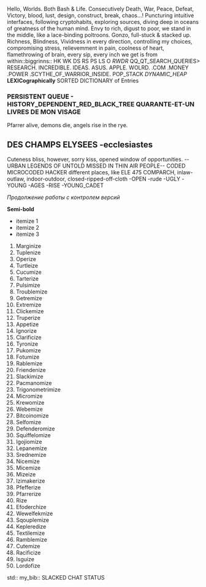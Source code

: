 Hello, Worlds. Both Bash & Life. 
Consecutively Death, War, Peace, Defeat, Victory, blood, lust, design, construct, break, chaos...! 
Puncturing intuitive interfaces, following cryptohabits, exploring sources, diving deep in oceans of greatness of the human mind.
Envy to rich, digust to poor, we stand in the middle, like a lace-binding poltroons.
Gonzo, full-stuck & stacked up.
Richness, Blindness, Vividness in every direction, controlling my choices, compromising stress, relievemment in pain, coolness of heart, flamethrowing of brain, every sip, every inch we get is from within::biggrinns::
HK WK DS RS PS LS O _RWDR_ QQ_QT_SEARCH_QUERIES> 
RESEARCH. INCREDIBLE. IDEAS. ASUS. APPLE. WOLRD. .COM .MONEY .POWER .SCYTHE_OF_WARRIOR_INSIDE.
POP_STACK _DYNAMIC_HEAP_ __LEXICographically__ SORTED DICTIONARY of Entries
### PERSISTENT QUEUE - HISTORY_DEPENDENT_RED_BLACK_TREE QUARANTE-ET-UN LIVRES DE MON VISAGE
Pfarrer alive, demons die, angels rise in the rye. 
## DES CHAMPS ELYSEES -ecclesiastes
Cuteness bliss, however, sorry kiss, opened window of opportunities.
--URBAN LEGENDS OF UNTOLD MISSED IN THIN AIR PEOPLE--
CODED MICROCODED HACKER <paces> different places, like ELE 475 COMPARCH, inlaw-outlaw, indoor-outdoor, closed-ripped-off-cloth -OPEN -rude -UGLY -YOUNG -AGES -RISE -YOUNG_CADET </paces>

*Продолжение работы с контролем версий*

**Semi-bold**

* itemize 1
* itemize 2
* itemize 3

1. Marginize
2. Tuplenize
3. Operize
4. Turtleize
5. Cucumize
6. Tarterize
7. Pulsimize
8. Troublemize
9. Getremize
10. Extremize
11. Clickemize
12. Truperize
13. Appetize
14. Ignorize
15. Clarificize
16. Tyronize
17. Pukomize
18. Fotumize
19. Rablemize
20. Friendenize
21. Slackimize
22. Pacmanomize
23. Trigonometrimize
24. Micromize
25. Krewomize
26. Webemize
27. Bitcoinomize
28. Selfomize
29. Defenderomize
30. Squiffelomize
31. Igojiomize
32. Lepanemize
33. Srednemize
34. Nicemize
35. Micemize
36. Mizeize
37. Izimakerize
38. Pfefferize
39. Pfarrerize
40. Rize
41. Efoderchize
42. Wewelfekmize
43. Sqouplemize
44. Kepleredize
45. Textilemize
46. Ramblemize
47. Cutemize
48. Racificize
49. Isguize
50. Lordofize

std::<iomanip> <vector> <iterator> <map> <tuple> <stdio> <cstdio>
my_bib::<sherrizon>
SLACKED CHAT STATUS